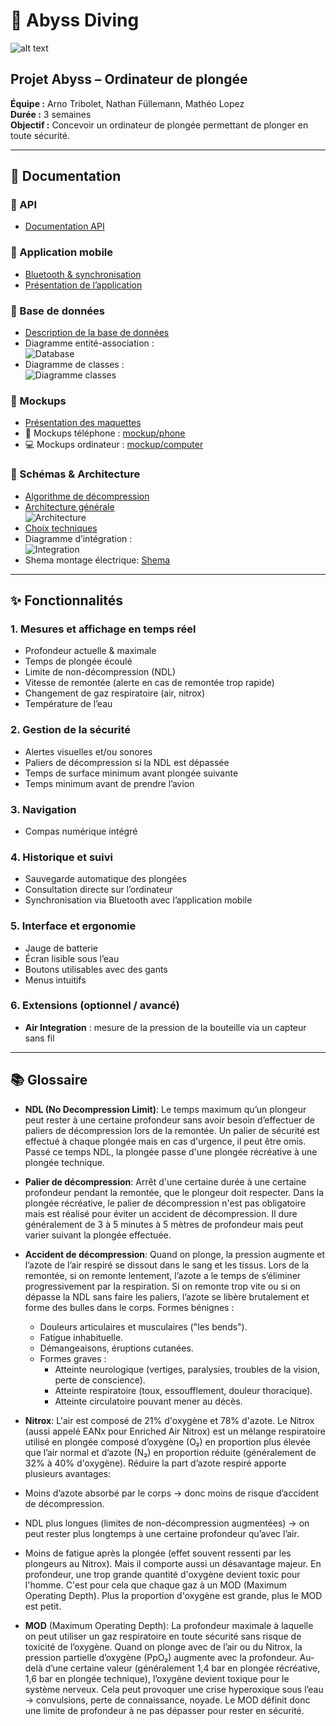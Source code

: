 # 🌊 Abyss Diving
![alt text](./app/assets/icon.png "Title")
## Projet Abyss – Ordinateur de plongée

**Équipe :** Arno Tribolet, Nathan Füllemann, Mathéo Lopez  
**Durée :** 3 semaines  
**Objectif :** Concevoir un ordinateur de plongée permettant de plonger en toute sécurité.

---

## 📖 Documentation

### 🔹 API
- [Documentation API](./docs/API/api.md)

### 🔹 Application mobile
- [Bluetooth & synchronisation](./docs/APP/bluetooth.md)
- [Présentation de l’application](./docs/APP/readme.md)

### 🔹 Base de données
- [Description de la base de données](./docs/database/db.md)
- Diagramme entité-association :  
  ![Database](./docs/database/database.png)
- Diagramme de classes :  
  ![Diagramme classes](./docs/database/diagram_class.png)

### 🔹 Mockups
- [Présentation des maquettes](./docs/mockup/mockup.md)
- 📱 Mockups téléphone : [mockup/phone](./docs/mockup/phone)  
- 💻 Mockups ordinateur : [mockup/computer](./docs/mockup/computer)

### 🔹 Schémas & Architecture
- [Algorithme de décompression](s./docs/algo_decompression.md)
- [Architecture générale](./docs/architecture.md)  
  ![Architecture](./docs/Architecture.png)
- [Choix techniques](./docs/technical_choices.md)
- Diagramme d’intégration :  
  ![Integration](./docs/schema/integration.png)
- Shema montage électrique:  [Shema](./docs/shema_montage.pdf)

---

## ✨ Fonctionnalités

### 1. Mesures et affichage en temps réel
- Profondeur actuelle & maximale
- Temps de plongée écoulé
- Limite de non-décompression (NDL)
- Vitesse de remontée (alerte en cas de remontée trop rapide)
- Changement de gaz respiratoire (air, nitrox)
- Température de l’eau

### 2. Gestion de la sécurité
- Alertes visuelles et/ou sonores
- Paliers de décompression si la NDL est dépassée
- Temps de surface minimum avant plongée suivante
- Temps minimum avant de prendre l’avion

### 3. Navigation
- Compas numérique intégré

### 4. Historique et suivi
- Sauvegarde automatique des plongées
- Consultation directe sur l’ordinateur
- Synchronisation via Bluetooth avec l’application mobile

### 5. Interface et ergonomie
- Jauge de batterie
- Écran lisible sous l’eau
- Boutons utilisables avec des gants
- Menus intuitifs

### 6. Extensions (optionnel / avancé)
- **Air Integration** : mesure de la pression de la bouteille via un capteur sans fil

---

## 📚 Glossaire

- **NDL (No Decompression Limit)**: Le temps maximum qu’un plongeur peut rester à une certaine profondeur sans avoir besoin d’effectuer de paliers de décompression lors de la remontée. Un palier de sécurité est effectué à chaque plongée mais en cas d'urgence, il peut être omis. Passé ce temps NDL, la plongée passe d'une plongée récréative à une plongée technique.
  
- **Palier de décompression**: Arrêt d'une certaine durée à une certaine profondeur pendant la remontée, que le plongeur doit respecter. Dans la plongée récréative, le palier de décompression n'est pas obligatoire mais est réalisé pour éviter un accident de décompression. Il dure généralement de 3 à 5 minutes à 5 mètres de profondeur mais peut varier suivant la plongée effectuée. 
  
- **Accident de décompression**: Quand on plonge, la pression augmente et l’azote de l’air respiré se dissout dans le sang et les tissus. Lors de la remontée, si on remonte lentement, l’azote a le temps de s’éliminer progressivement par la respiration. Si on remonte trop vite ou si on dépasse la NDL sans faire les paliers, l’azote se libère brutalement et forme des bulles dans le corps.
Formes bénignes :
  - Douleurs articulaires et musculaires ("les bends").
  - Fatigue inhabituelle.
  - Démangeaisons, éruptions cutanées.
  - Formes graves :
     - Atteinte neurologique (vertiges, paralysies, troubles de la vision, perte de conscience).
     - Atteinte respiratoire (toux, essoufflement, douleur thoracique).
     - Atteinte circulatoire pouvant mener au décès.
- **Nitrox**: L'air est composé de 21% d'oxygène et 78% d'azote. Le Nitrox (aussi appelé EANx pour Enriched Air Nitrox) est un mélange respiratoire utilisé en plongée composé d’oxygène (O₂) en proportion plus élevée que l’air normal et d’azote (N₂) en proportion réduite (généralement de 32% à 40% d'oxygène). Réduire la part d’azote respiré apporte plusieurs avantages:
- Moins d’azote absorbé par le corps → donc moins de risque d’accident de décompression.
- NDL plus longues (limites de non-décompression augmentées) → on peut rester plus longtemps à une certaine profondeur qu’avec l’air.
- Moins de fatigue après la plongée (effet souvent ressenti par les plongeurs au Nitrox).
Mais il comporte aussi un désavantage majeur. En profondeur, une trop grande quantité d'oxygène devient toxic pour l'homme. C'est pour cela que chaque gaz à un MOD (Maximum Operating Depth). Plus la proportion d'oxygène est grande, plus le MOD est petit. 
- **MOD** (Maximum Operating Depth): La profondeur maximale à laquelle on peut utiliser un gaz respiratoire en toute sécurité sans risque de toxicité de l’oxygène. Quand on plonge avec de l’air ou du Nitrox, la pression partielle d’oxygène (PpO₂) augmente avec la profondeur.
Au-delà d’une certaine valeur (généralement 1,4 bar en plongée récréative, 1,6 bar en plongée technique), l’oxygène devient toxique pour le système nerveux.
Cela peut provoquer une crise hyperoxique sous l’eau → convulsions, perte de connaissance, noyade.
Le MOD définit donc une limite de profondeur à ne pas dépasser pour rester en sécurité.